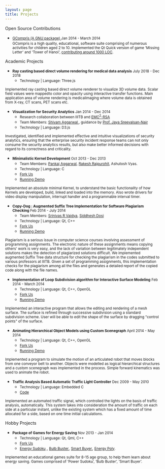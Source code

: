 ```yaml
---
layout: page
title: Projects
---
```


<i class="fa fa-code-fork fa-lg"></i> Open Source Contributions

* <small> <a href="http://gcompris.net/index-en.html" target="_blank"> GCompris (A GNU package) </a>  </small>  <small class='date-duration'> Jan 2014 - March 2014 </small> <br/>
<small>GCompris is a high quality, educational, software suite comprising of numerous activities for children aged 2 to 10. Implemented the Qt Quick version of game 'Missing Letter' and 'Tower of Hanoi', <a href='https://github.com/bdoin/GCompris-qt/graphs/contributors' target="_blank">contributing around 1000 LOC</a>.</small>

<i class="fa fa-book fa-lg"></i> Academic Projects

* <small id='volRendering'><strong>Ray casting based direct volume rendering for medical data analysis</strong> </small> <small class='date-duration'> July 2018 - Dec 2018</small> <br/>
	* <small>Technology | Language: Three.js </small>

<small> Implemented ray casting based direct volume renderer to visualize 3D volume data. Scalar field values were mappedto color and opacity using interactive transfer functions. Main application area of volume rendering is medicalimaging where volume data is obtained from X-ray, CT scans, PET scans etc. </small>

* <small id='emc'><strong>Visualization for Security Analytics</strong> </small> <small class='date-duration'> Jan 2014 - Dec 2014</small> <br/>
	* <small>Research collaboration between IIITB and  <a href='http://www.emc.com/domains/rsa/index.htm' target='_blank'>EMC<sup>2</sup>-RSA</a></small>
	* <small>Team Members: <a href='https://in.linkedin.com/in/shivamlearning' target='_blank'> Shivam Aggarwal </a>, guidance by <a href='https://www.iiitb.ac.in/faculty_page.php?name=jayasreevalsannair' target='_blank'>Prof. Jaya Sreevalsan-Nair</a> </small>
	* <small>Technology | Language: D3.js </small>


<small> Investigated, identified and implemented effective and intuitive visualizations of security analytics, ensuring that the enterprise security incident response teams can not only consume the security analytics results, but also make better informed decisions with regard to its correctness and criticality. </small>

* <small id='kernel'><strong>Minimalistic Kernel Development</strong> </small> <small class='date-duration'> Oct 2013 - Dec 2013</small> <br/>
	* <small>Team Members: <a href='https://in.linkedin.com/in/pankajagrawal925' target='_blank'>Pankaj Aggarwal</a>, <a href='https://in.linkedin.com/in/rakeshrajpurohit' target='_blank'>Rakesh Rajpurohit</a>, Ashutosh Vyas.</small>
	* <small>Technology | Language: C </small>
	* <small> <i class="fa fa-code-fork fa-lg"></i> <a href='https://github.com/Amit-Tomar/MinimalisticKernelDevelopment' target='_blank'>Fork Us</a></small>
	* <small> <i class="fa fa-youtube-play fa-lg"></i> <a href='http://youtu.be/bfOs_qJfGmQ' target='_blank'>Running Demo</a></small>

<small>Implemented an absolute minimal Kernel, to understand the basic functionality of how Kernels are developed, build, linked and loaded into the memory. Also wrote drivers for video display manipulation, interrupt handler and a programmable interval timer. </small>


* <small id='copyDog'><strong>Copy-Dog : Augmented Suffix Tree Implementation for Software Plagiarism Checking</strong> </small> <small class='date-duration'> Feb 2014 - July 2014</small> <br/>
	* <small>Team Members: <a href='https://in.linkedin.com/in/srinivasrvaidya' target='_blank'>Srinivas R Vaidya</a>, <a href='https://in.linkedin.com/in/siddheshdosi' target='_blank'>Siddhesh Dosi</a> </small>
	* <small>Technology | Language: Qt, C++ </small>
	* <small> <i class="fa fa-code-fork fa-lg"></i> <a href='https://github.com/Amit-Tomar/Parametrized-String-Matching-Implementation-for-Software-Plagiarism-Check' target='_blank'>Fork Us</a> </small>
	* <small> <i class="fa fa-youtube-play fa-lg"></i> <a href='https://www.youtube.com/watch?v=gvgXswJuV-4' target='_blank'>Running Demo</a></small>

<small> Plagiarism is a serious issue in computer science courses involving assessment of programming assignments. The electronic nature of these assignments means copying others' work is very easy, and the lack of variation between legitimately independent solutions makes the detection of plagiarized solutions difficult. We implemented augmented Suffix Tree data structure for checking the plagiarism in the codes submitted to various professors at IIITB. Given a set of programming assignments, this implementation checks for the plagiarism among all the files and generates a detailed report of the copied code along with the file names. </small>

* <small id='loop'><strong>Implementation of Loop Subdivision algorithm for Interactive Surface Modeling</strong> </small> <small class='date-duration'> Feb 2014 - March 2014</small> <br/>
	* <small>Technology | Language: Qt, C++, OpenGL </small>
	* <small> <i class="fa fa-code-fork fa-lg"></i> <a href='https://github.com/Amit-Tomar/Loop-Subdivision-For-Interactive-Surface-Modelling' target='_blank'>Fork Us</a></small>
	* <small> <i class="fa fa-youtube-play fa-lg"></i> <a href='https://www.youtube.com/watch?v=6gyJPrcR2Ps' target='_blank'>Running Demo</a></small>

<small> Implemented an interactive program that allows the editing and rendering of a mesh surface. The surface is refined through successive subdivision using a standard subdivision scheme. User will be able to edit the shape of the surface by dragging "control points" of the surface. </small>

* <small id='sceneGraph'><strong>Animating Hierarchical Object Models using Custom Scenegraph</strong> </small> <small class='date-duration'> April 2014 - May 2014</small> <br/>
	* <small>Technology | Language: Qt, C++, OpenGL </small>
	* <small> <i class="fa fa-code-fork fa-lg"></i> <a href='https://github.com/Amit-Tomar/Animating-Hierarchical-Object-Models-Using-Custom-Scenegraph' target='_blank'>Fork Us</a> </small>
	* <small> <i class="fa fa-youtube-play fa-lg"></i> <a href='https://www.youtube.com/watch?v=r3AJuxILlng' target='_blank'>Running Demo</a> </small>

<small> Implemented a program to simulate the motion of an articulated robot that moves blocks from one conveyor belt to another. Objects were modelled as logical hierarchical structures and a custom scenegraph was implemented in the process. Simple forward kinematics was used to animate the robot. </small>

* <small id='tabatlc'><strong>Traffic Analysis Based Automatic Traffic Light Controller</strong> </small> <small class='date-duration'> Dec 2009 - May 2010</small> <br/>
	* <small>Technology | Language: Embedded C </small>
	* <small> <i class="fa fa-code-fork fa-lg"></i> <a href='https://sites.google.com/site/tabatlcs/' target='_blank'>Code</a></small>

<small> Implemented an automated traffic signal, which controlled the lights on the basis of traffic analysis, automatically. This system takes into consideration the amount of traffic on each side at a particular instant, unlike the existing system which has a fixed amount of time allocated for a side, based on one time initial calculations. </small>

<i class="fa fa-heart fa-lg"></i> Hobby Projects

* <small id='hobby'><strong>Package of Games for Energy Saving</strong> </small> <small class='date-duration'> Nov 2013 - Jan 2014</small> <br/>
	* <small>Technology | Language: Qt, Qml, C++ </small>
	* <small> <i class="fa fa-code-fork fa-lg"></i> <a href='https://github.com/Amit-Tomar/EnergySavingGames' target='_blank'>Fork Us</a> </small>
	* <small> <i class="fa fa-youtube-play fa-lg"></i> <a href='https://www.youtube.com/watch?v=yJgxFFtxGkE' target='_blank'>Energy Sudoku</a> </small>, <small> <i class="fa fa-youtube-play fa-lg"></i> <a href='https://www.youtube.com/watch?v=ilEE0ngcxqQ' target='_blank'>Bulb Buster</a></small>, <small> <i class="fa fa-youtube-play fa-lg"></i> <a href='https://www.youtube.com/watch?v=cqjS9JwnXsE' target='_blank'>Smart Buyer</a></small>, <small> <i class="fa fa-youtube-play fa-lg"></i> <a href='https://www.youtube.com/watch?v=v7zBXvpLkJs' target='_blank'>Energy Poly</a>. </small>

<small> Implemented an educational games suite for 8-15 age group, to help them learn about energy saving. Games comprised of ’Power Sudoku’, ’Bulb Buster’, ’Smart Buyer’. </small>
